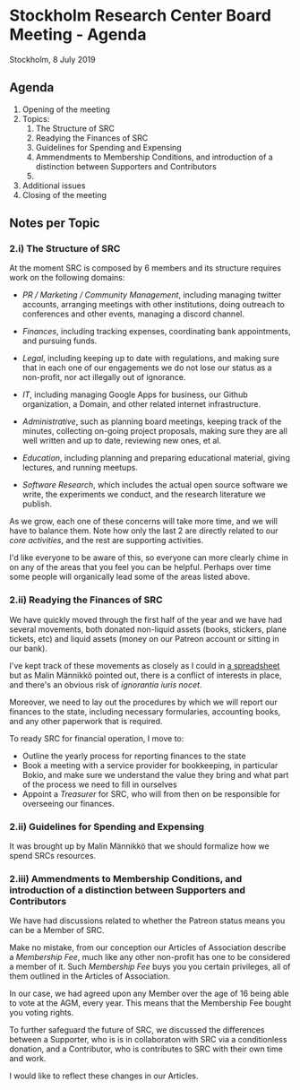 # Stockholm Research Center Board Meeting - Agenda

Stockholm, 8 July 2019

## Agenda

1. Opening of the meeting
2. Topics:
   1. The Structure of SRC
   1. Readying the Finances of SRC
   1. Guidelines for Spending and Expensing
   1. Ammendments to Membership Conditions, and introduction of a distinction between Supporters and Contributors
   1. 
3. Additional issues
4. Closing of the meeting



## Notes per Topic


### 2.i) The Structure of SRC

At the moment SRC is composed by 6 members and its structure requires work on the following domains:

* _PR / Marketing / Community Management_, including managing twitter accounts, arranging meetings with
  other institutions, doing outreach to conferences and other events, managing a discord channel.

* _Finances_, including tracking expenses, coordinating bank appointments, and pursuing funds.

* _Legal_, including keeping up to date with regulations, and making sure that in each one of our
  engagements we do not lose our status as a non-profit, nor act illegally out of ignorance.

* _IT_, including managing Google Apps for business, our Github organization, a Domain, and other
  related internet infrastructure.

* _Administrative_, such as planning board meetings, keeping track of the minutes, collecting
  on-going project proposals, making sure they are all well written and up to date, reviewing
  new ones, et al. 
  
* _Education_, including planning and preparing educational material, giving lectures, and running
  meetups.

* _Software Research_, which includes the actual open source software we write, the experiments we
  conduct, and the research literature we publish.

As we grow, each one of these concerns will take more time, and we will have to balance them. Note
how only the last 2 are directly related to our _core activities_, and the rest are supporting activities.

I'd like everyone to be aware of this, so everyone can more clearly chime in on any of the areas that
you feel you can be helpful. Perhaps over time some people will organically lead some of the areas listed above.


### 2.ii) Readying the Finances of SRC

We have quickly moved through the first half of the year and we have had several movements, both
donated non-liquid assets (books, stickers, plane tickets, etc) and liquid assets (money on our
Patreon account or sitting in our bank).

I've kept track of these movements as closely as I could in [a spreadsheet](https://docs.google.com/spreadsheets/d/1CfhN6m8DcTirUi0-mq6Lvna3HDDPbNTxifJIj8M0L2g)
but as Malin Männikkö pointed out, there is a conflict of interests in place, and there's an obvious
risk of _ignorantia iuris nocet_.

Moreover, we need to lay out the procedures by which we will report our finances to the state,
including necessary formularies, accounting books, and any other paperwork that is required.

To ready SRC for financial operation, I move to:

* Outline the yearly process for reporting finances to the state
* Book a meeting with a service provider for bookkeeping, in particular Bokio, and make sure
  we understand the value they bring and what part of the process we need to fill in ourselves
* Appoint a _Treasurer_ for SRC, who will from then on be responsible for overseeing our finances.



### 2.ii) Guidelines for Spending and Expensing

It was brought up by Malin Männikkö that we should formalize how we spend SRCs resources.




### 2.iii) Ammendments to Membership Conditions, and introduction of a distinction between Supporters and Contributors

We have had discussions related to whether the Patreon status means you can be a Member of SRC.

Make no mistake, from our conception our Articles of Association describe a _Membership Fee_, much
like any other non-profit has one to be considered a member of it. Such _Membership Fee_ buys you
you certain privileges, all of them outlined in the Articles of Association.

In our case, we had agreed upon any Member over the age of 16 being able to vote at the AGM, every year.
This means that the Membership Fee bought you voting rights.

To further safeguard the future of SRC, we discussed the differences between a Supporter, who is
is in collaboraton with SRC via a conditionless donation, and a Contributor, who is contributes to SRC
with their own time and work.

I would like to reflect these changes in our Articles.








